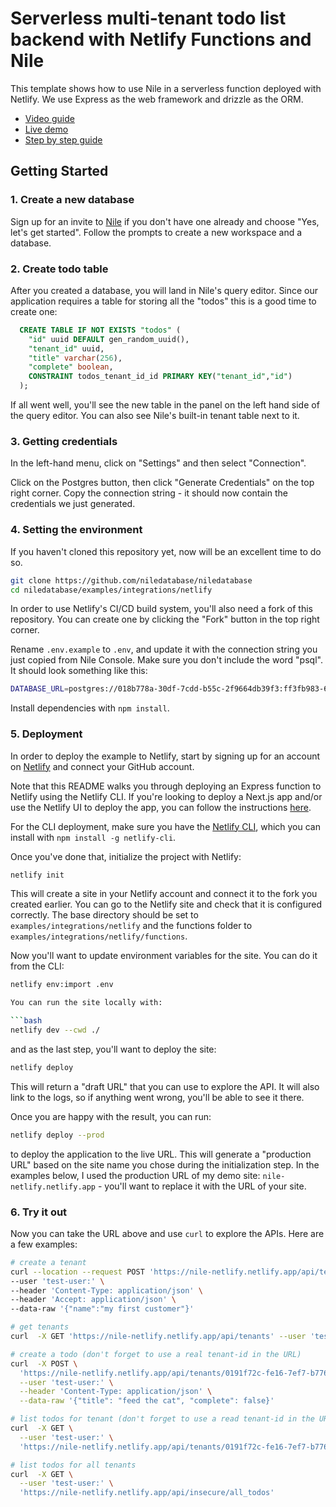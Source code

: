 # Serverless multi-tenant todo list backend with Netlify Functions and Nile

This template shows how to use Nile in a serverless function deployed with Netlify. We use Express as the web framework and drizzle as the ORM.

- [Video guide]()
- [Live demo](https://nile-netlify-todo.netlify.app/)
- [Step by step guide](https://www.thenile.dev/docs/partners/netlify)

## Getting Started

### 1. Create a new database

Sign up for an invite to [Nile](https://console.thenile.dev) if you don't have one already and choose "Yes, let's get started". Follow the prompts to create a new workspace and a database.

### 2. Create todo table

After you created a database, you will land in Nile's query editor. Since our application requires a table for storing all the "todos" this is a good time to create one:

```sql
  CREATE TABLE IF NOT EXISTS "todos" (
    "id" uuid DEFAULT gen_random_uuid(),
    "tenant_id" uuid,
    "title" varchar(256),
    "complete" boolean,
    CONSTRAINT todos_tenant_id_id PRIMARY KEY("tenant_id","id")
  );
```

If all went well, you'll see the new table in the panel on the left hand side of the query editor. You can also see Nile's built-in tenant table next to it.

### 3. Getting credentials

In the left-hand menu, click on "Settings" and then select "Connection".

Click on the Postgres button, then click "Generate Credentials" on the top right corner. Copy the connection string - it should now contain the credentials we just generated.

### 4. Setting the environment

If you haven't cloned this repository yet, now will be an excellent time to do so.

```bash
git clone https://github.com/niledatabase/niledatabase
cd niledatabase/examples/integrations/netlify
```

In order to use Netlify's CI/CD build system, you'll also need a fork of this repository. You can create one by clicking the "Fork" button in the top right corner.

Rename `.env.example` to `.env`, and update it with the connection string you just copied from Nile Console. Make sure you don't include the word "psql". It should look something like this:

```bash
DATABASE_URL=postgres://018b778a-30df-7cdd-b55c-2f9664db39f3:ff3fb983-683c-4616-bbbc-519d8ddbbce5@db.thenile.dev:5432/gwen_db
```

Install dependencies with `npm install`.

### 5. Deployment

In order to deploy the example to Netlify, start by signing up for an account on [Netlify](https://www.netlify.com/) and connect your GitHub account.

Note that this README walks you through deploying an Express function to Netlify using the Netlify CLI. If you're looking to deploy a Next.js app and/or use the Netlify UI to deploy the app, you can follow the instructions [here](https://www.thenile.dev/docs/partners/netlify).

For the CLI deployment, make sure you have the [Netlify CLI](https://www.netlify.com/products/dev/), which you can install with `npm install -g netlify-cli`.

Once you've done that, initialize the project with Netlify:

```bash
netlify init
```

This will create a site in your Netlify account and connect it to the fork you created earlier. You can go to the Netlify site and check that it is configured correctly. The base directory should be set to `examples/integrations/netlify` and the functions folder to `examples/integrations/netlify/functions`.

Now you'll want to update environment variables for the site. You can do it from the CLI:

````bash
netlify env:import .env

You can run the site locally with:

```bash
netlify dev --cwd ./
````

and as the last step, you'll want to deploy the site:

```bash
netlify deploy
```

This will return a "draft URL" that you can use to explore the API. It will also link to the logs, so if anything went wrong, you'll be able to see it there.

Once you are happy with the result, you can run:

```bash
netlify deploy --prod
```

to deploy the application to the live URL. This will generate a "production URL" based on the site name you chose during the initialization step. In the examples below, I used the production URL of my demo site: `nile-netlify.netlify.app` - you'll want to replace it with the URL of your site.

### 6. Try it out

Now you can take the URL above and use `curl` to explore the APIs. Here are a few examples:

```bash
# create a tenant
curl --location --request POST 'https://nile-netlify.netlify.app/api/tenants' \
--user 'test-user:' \
--header 'Content-Type: application/json' \
--header 'Accept: application/json' \
--data-raw '{"name":"my first customer"}'

# get tenants
curl  -X GET 'https://nile-netlify.netlify.app/api/tenants' --user 'test-user:'

# create a todo (don't forget to use a real tenant-id in the URL)
curl  -X POST \
  'https://nile-netlify.netlify.app/api/tenants/0191f72c-fe16-7ef7-b776-a8dc970fd65a/todos' \
  --user 'test-user:' \
  --header 'Content-Type: application/json' \
  --data-raw '{"title": "feed the cat", "complete": false}'

# list todos for tenant (don't forget to use a read tenant-id in the URL)
curl  -X GET \
  --user 'test-user:' \
  'https://nile-netlify.netlify.app/api/tenants/0191f72c-fe16-7ef7-b776-a8dc970fd65a/todos'

# list todos for all tenants
curl  -X GET \
  --user 'test-user:' \
  'https://nile-netlify.netlify.app/api/insecure/all_todos'
```
